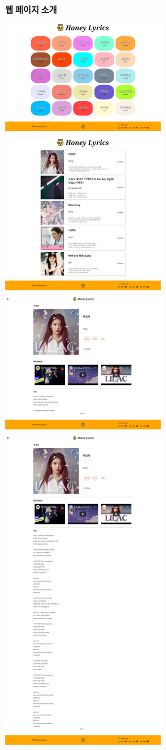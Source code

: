 # 웹 페이지 소개

![](../.gitbook/assets/honey-lyrics.web.app_-0-.png)

![](../.gitbook/assets/honey-lyrics.web.app_-1-.png)

![](../.gitbook/assets/honey-lyrics.web.app_-2-.png)

![](../.gitbook/assets/honey-lyrics.web.app_-3-.png)


